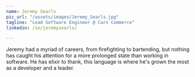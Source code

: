 ```yaml
---
name: Jeremy Searls
pic_url: "/assets/images/Jeremy_Searls.jpg"
tagline: "Lead Software Engineer @ Cars Commerce"
linkedin: /in/jeremysearls/

---
```

Jeremy had a myriad of careers, from firefighting to bartending, but nothing has caught his attention for a more prolonged state than working in software. He has elixir to thank, this language is where he's grown the most as a developer and a leader.
